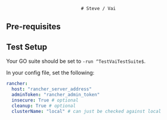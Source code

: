                                 # Steve / Vai

## Pre-requisites

## Test Setup

Your GO suite should be set to `-run ^TestVaiTestSuite$`.

In your config file, set the following:

```yaml
rancher: 
  host: "rancher_server_address"
  adminToken: "rancher_admin_token"
  insecure: True # optional
  cleanup: True # optional
  clusterName: "local" # can just be checked against local
```
